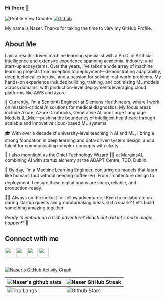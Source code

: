 ### Hi there 👋

![Profile View Counter](https://komarev.com/ghpvc/?username=snrazavi)
[![Github](https://img.shields.io/github/followers/snrazavi?label=Follow&style=social)](https://github.com/snrazavi)


<div size='20px'> My name is Naser. Thanks for taking the time to view my GitHub Profile. 
</div>

<h2> About Me </h2>
I am a results-driven machine learning specialist with a Ph.D. in Artificial Intelligence and extensive experience spanning academia, industry, and start-up ecosystems. Over the years, I’ve taken a wide array of machine learning projects from inception to deployment—demonstrating adaptability, deep technical expertise, and a passion for solving real-world problems. My hands-on experience includes building, training, and optimizing ML models across domains, with production-level deployments leveraging cloud platforms like AWS and Azure.

🧠 Currently, I’m a Senior AI Engineer at Siemens Healthineers, where I work on mission-critical AI solutions for medical diagnostics. My focus areas include Azure, Azure Databricks, Generative AI, and Large Language Models (LLMs)—pushing the boundaries of intelligent healthcare through scalable and innovative cloud-based ML systems.

🎓 With over a decade of university-level teaching in AI and ML, I bring a strong foundation in deep learning and data-driven system design, and a talent for communicating complex concepts with clarity.

🚀 I also moonlight as the Chief Technology Wizard 🧙‍♂️ at MarginsAI, combining AI with startup alchemy at the ADAPT Centre, TCD, Dublin.

🌱 By day, I’m a Machine Learning Engineer, conjuring up models that learn like humans (but without needing coffee! ☕). From architecture design to deployment, I ensure these digital brains are sharp, reliable, and production-ready.

👯‍♂️ Always on the lookout for fellow adventurers! Keen to collaborate on daring startup quests and groundbreaking ideas. Got a spark? Let’s build something amazing together.

*Ready to embark on a tech adventure? Reach out and let's make magic happen!** 🌟

<h2> Connect with me </h2>
<a href = 'https://www.linkedin.com/in/seyed-naser-razavi'> <img width = '32px' align= 'center' src="https://raw.githubusercontent.com/rahulbanerjee26/githubAboutMeGenerator/main/icons/linked-in-alt.svg"/></a> 
<a href = 'https://www.twitter.com/naser_razavi'> <img width = '32px' align= 'center' src="https://raw.githubusercontent.com/rahulbanerjee26/githubAboutMeGenerator/main/icons/twitter.svg"/></a> 
<a href = 'http://www.snrazavi.ir/'> <img width = '32px' align= 'center' src="https://raw.githubusercontent.com/rahulbanerjee26/githubAboutMeGenerator/main/icons/portfolio.png"/></a> 
<a href = 'https://www.github.com/snrazavi'> <img width = '32px' align= 'center' src="https://raw.githubusercontent.com/rahulbanerjee26/githubAboutMeGenerator/main/icons/github.svg"/></a>

<br>
<br>

[![Naser's GitHub Activity Graph](https://activity-graph.herokuapp.com/graph?username=snrazavi&theme=tokyonight)](https://git.io/praveenscience)

| ![Naser's github stats](https://github-readme-stats.vercel.app/api?username=snrazavi&show_icons=true&theme=tokyonight) | ![Naser GitHub Streak](https://github-readme-streak-stats.herokuapp.com/?user=snrazavi&theme=tokyonight) |
| --- | --- |
| ![Top Langs](https://github-readme-stats.vercel.app/api/top-langs/?username=snrazavi&theme=tokyonight) | ![Github Stars](https://github-readme-stats.vercel.app/api?username=snrazavi&show_icons=true&locale=en&count_private=true&hide_rank=true&custom_title=My%20GitHub%20Stats&disable_animations=true&theme=tokyonight) |
